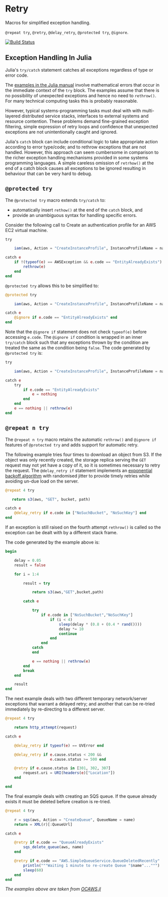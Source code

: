 # Retry

Macros for simplified exception handling.

`@repeat try`, `@retry`, `@delay_retry`, `@protected try`, `@ignore`.

[![Build Status](https://travis-ci.org/JuliaWeb/Retry.jl.svg)](https://travis-ci.org/JuliaWeb/Retry.jl)

## Exception Handling In Julia

Julia's `try/catch` statement catches all exceptions regardless of type
or error code.

The [examples in the Julia manual](http://docs.julialang.org/en/latest/manual/control-flow/#the-try-catch-statement)
involve mathematical errors that occur in the immediate context of
the `try` block. The examples assume that there is no possibility
of unexpected exceptions and hence no need to `rethrow()`. For
many technical computing tasks this is probably reasonable.

However, typical systems-programming tasks must deal with with
multi-layered distributed service stacks, interfaces to external
systems and resource contention. These problems demand fine-grained
exception filtering, simple expression of retry loops and confidence
that unexpected exceptions are not unintentionally caught and ignored.

Julia's `catch` block can include conditional logic to take appropriate
action according to error type/code; and to rethrow exceptions that
are not handled. However, this approach can seem cumbersome in
comparison to the richer exception handling mechanisms provided in
some systems programming languages. A simple careless omission of
`retrhow()` at the end of a catch block causes all exceptions to
be ignored resulting in behaviour that can be very hard to debug.

## `@protected try`

The `@protected try` macro extends `try/catch` to:

 * automatically insert `rethow()` at the end of the `catch` block, and
 * provide an unambiguous syntax for handling specific errors.

Consider the following call to Create an authentication profile for an
AWS EC2 virtual machine.

```julia
try 

    iam(aws, Action = "CreateInstanceProfile", InstanceProfileName = name)

catch e
    if !(typeof(e) == AWSException && e.code == "EntityAlreadyExists")
        rethrow(e)
    end
end
```

`@protected try` allows this to be simplified to:


```julia
@protected try 

    iam(aws, Action = "CreateInstanceProfile", InstanceProfileName = name)

catch e
    @ignore if e.code == "EntityAlreadyExists" end
end
```

Note that the `@ignore if` statement does not check `typeof(e)` before
accessing `e.code`. The `@ignore if` condition is wrapped in an inner
`try/catch` block such that any exceptions thrown by the condition are
treated the same as the condition being `false`. The code generated
by `@protected try` is:


```julia
try

    iam(aws, Action = "CreateInstanceProfile", InstanceProfileName = name)

catch e
    try
        if e.code == "EntityAlreadyExists"
            e = nothing
        end
    end
    e == nothing || rethrow(e)
end
```


## `@repeat n try`

The `@repeat n try` macro retains the automatic `rethrow()` and `@ignore if` features of `@protected try` and adds support for automatic retry.

The following example tries four times to download an object from S3.
If the object was only recently created, the storage replica serving the 
`GET` request may not yet have a copy of it, so it is sometimes necessary to
retry the request. The `@delay_retry if` statement implements an
[exponential backoff algorithm](http://docs.aws.amazon.com/general/latest/gr/api-retries.html) with randomised jitter to provide timely retries while avoiding
un-due load on the server.

```julia
@repeat 4 try

   return s3(aws, "GET", bucket, path)

catch e
    @delay_retry if e.code in ["NoSuchBucket", "NoSuchKey"] end
end

```

If an exception is still raised on the fourth attempt `rethrow()` is called
so the exception can be dealt with by a different stack frame.

The code generated by the example above is:

```julia
begin

    delay = 0.05
    result = false

    for i = 1:4

        result = try

            return s3(aws,"GET",bucket,path)

        catch e

            try
                if e.code in ["NoSuchBucket","NoSuchKey"]
                    if (i < 4)
                        sleep(delay * (0.8 + (0.4 * rand())))
                        delay *= 10
                        continue
                    end
                end
            catch
            end

            e == nothing || rethrow(e)
        end
        break
    end

    result
end
```

The next example deals with two different temporary network/server
exceptions that warrant a delayed retry; and another that can be re-tried
immediately by re-directing to a different server.


```julia
@repeat 4 try 

    return http_attempt(request)

catch e

    @delay_retry if typeof(e) == UVError end

    @delay_retry if e.cause.status < 200 &&
                    e.cause.status >= 500 end

    @retry if e.cause.status in [301, 302, 307]
        request.uri = URI(headers(e)["Location"])
    end

end

```

The final example deals with creating an SQS queue. If the queue already
exists it must be deleted before creation is re-tried.

```julia
@repeat 4 try

    r = sqs(aws, Action = "CreateQueue", QueueName = name)
    return = XML(r)[:QueueUrl]

catch e

    @retry if e.code == "QueueAlreadyExists"
        sqs_delete_queue(aws, name)
    end

    @retry if e.code == "AWS.SimpleQueueService.QueueDeletedRecently"
        println("""Waiting 1 minute to re-create Queue "$name"...""")
        sleep(60)
    end
end

```

_The examples above are taken from [OCAWS.jl](https://github.com/samoconnor/OCAWS.jl)_
